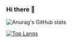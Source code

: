 ### Hi there 👋

<!--
**OmarZaghlouleh/OmarZaghlouleh** is a ✨ _special_ ✨ repository because its `README.md` (this file) appears on your GitHub profile.

Here are some ideas to get you started:

- 🔭 I’m currently working on ...
- 🌱 I’m currently learning ...
- 👯 I’m looking to collaborate on ...
- 🤔 I’m looking for help with ...
- 💬 Ask me about ...
- 📫 How to reach me: ...
- 😄 Pronouns: ...
- ⚡ Fun fact: ...
-->
![Anurag's GitHub stats](https://github-readme-stats.vercel.app/api?username=OmarZaghlouleh&show_icons=true&theme=radical)

[![Top Langs](https://github-readme-stats.vercel.app/api/top-langs/?username=OmarZaghlouleh&layout=compact)](https://github.com/anuraghazra/github-readme-stats)
